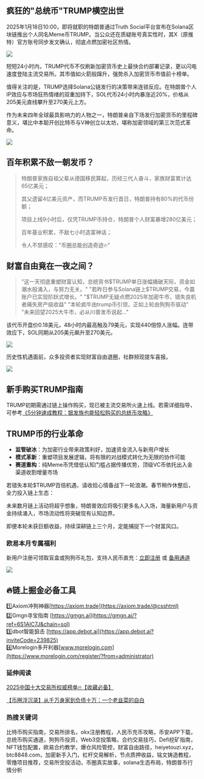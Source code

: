 ## 疯狂的"总统币"TRUMP横空出世
2025年1月18日10:00，即将就职的特朗普通过Truth Social平台宣布在Solana区块链推出个人同名Meme币TRUMP。当公众还在质疑账号真实性时，其X（原推特）官方账号同步发文确认，彻底点燃加密社区热情。

![](https://fe095ec.webp.li/trump_000.png)

短短24小时内，TRUMP代币不仅刷新加密货币史上最快合约部署记录，更以闪电速度登陆主流交易所。其市值如火箭般蹿升，强势杀入加密货币市值前十榜单。

值得关注的是，TRUMP选择Solana公链发行的决策带来连锁反应。在特朗普个人IP效应与市场狂热情绪的双重加持下，SOL代币24小时内暴涨近20%，价格从205美元直线攀升至270美元上方。

作为未来四年全球最具影响力的人物之一，特朗普亲自下场发行加密货币的里程碑意义，堪比中本聪开创比特币与V神创立以太坊，堪称加密领域的第三次范式革命。

![](https://fe095ec.webp.li/trump_001.png)

## 百年积累不敌一朝发币？
>特朗普家族自祖父辈从德国移民算起，历经三代人奋斗，家族财富累计达65亿美元；
>
>其父遗留4亿美元资产，而TRUMP币发行首日，特朗普持有80%的代币份额；
>
>项目上线9小时后，仅凭TRUMP币持仓，特朗普个人财富暴增280亿美元；
>
>百年基业积累，不敌七小时造富神话；
>
>令人不禁感叹："币圈总能创造奇迹🔥"

## 财富自由竟在一夜之间？
>"这一天彻底重塑财富认知，总统背书$TRUMP单日涨幅捅破天际，资金如潮水般涌入，与努力无关。"
>"若昨日参与Solana链上$TRUMP交易，今晨账户已实现阶跃式增长。"
>"$TRUMP无疑点燃2025年加密牛市，错失良机者痛失房产级收益"
>"本轮疯牛由trump币引领，正如上轮由狗狗币驱动"
>"未来回望2025大牛市，必从川普发币说起..."

该代币开盘价0.18美元，48小时内最高触及79美元，实现440倍惊人涨幅。连带效应下，SOL同期从205美元飙升至270美元。

![](https://fe095ec.webp.li/trump_003.png)

历史性机遇面前，众多投资者实现财富自由退圈，社群频现提车喜报。

![](https://fe095ec.webp.li/trump_002.png)

## 新手购买TRUMP指南
TRUMP初期需通过链上操作购买，现已被主流交易所火速上线。若需详细指导，可参考[《5分钟速成教程：银发族也能轻松购买的总统币攻略》](https://heiyetouzi.xyz/ouyi-trump)

## TRUMP币的行业革命
- **监管破冰**：为加密行业带来政策利好，加速资金流入与新用户增长
- **模式革新**：重塑项目发展逻辑，将有限的对战模式转化为无限的协作可能
- **赛道重构**：纯Meme币凭借低认知门槛占据传播优势，顶级VC币依托出入金渠道收割增量市场

若错失本轮$TRUMP百倍机遇，请收拾心情备战下一轮浪潮。春节稍作休整后，全力投入链上生态：

未来数月链上活动将超乎想象，特朗普效应将吸引更多名人入场，海量新用户与资金持续涌入，市场流动性将突破现有认知边界。

即便本轮未获巨额收益，持续深耕链上三个月，定能捕捉下一个财富风口。

### 欧易本月专属福利
新用户注册可领取盲盒或狗狗币礼包，支持人民币直充：[立即注册](https://www.okx.com/zh-hans/join/74873351) 或 [备用通道](https://www.chouyi.world/zh-hans/join/18639032)

[![](https://fe095ec.webp.li/top-10-exchanges-001.jpg)](https://www.chouyi.world/zh-hans/join/18639032)

## 🔥链上掘金必备工具
1️⃣Axiom冲狗神器[https://axiom.trade](https://axiom.trade/@csshtml)  
2️⃣Gmgn寻宝指南 [https://gmgn.ai](https://gmgn.ai/?ref=6S1AIC7J&chain=sol)  
3️⃣dbot智能狙击 [https://app.debot.ai](https://app.debot.ai?inviteCode=239825)  
4️⃣Morelogin多开利器[www.morelogin.com](https://www.morelogin.com/register/?from=administrator)  

### 延伸阅读
[2025中国十大交易所权威榜单🔥【收藏必备】](https://btc8848.com/top-10-exchanges/)

[【币圈浮沉录】从千万身家到负债十万：一个老韭菜的自白](https://heiyetouzi.xyz/biquanstory001/)

### 热搜关键词
比特币购买指南，交易所排名，okx注册教程，人民币充币攻略，币安APP下载，总统币购买通道，狗狗币投资，Web3空投策略，合约交易技巧，Defi挖矿指南，NFT钱包配置，欧易合约教学，爆仓风险管控，财富自由路径，heiyetouzi.xyz，btc8848.com，加密新手入门，杠杆交易解析，节点质押收益，铭文铸造教程，零撸项目推荐，交易所空投活动，币圈真实故事，solana生态布局，特朗普币行情分析